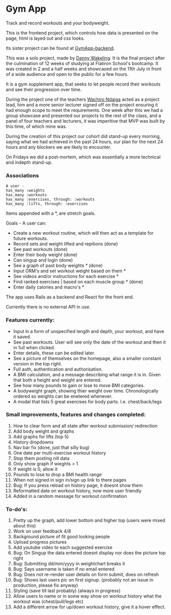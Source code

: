 <h1> Gym App </h1>
<p>Track and record workouts and your bodyweight.

This is the frontend project, which controls how data is presented on the page, html is layed out and css looks. 

Its sister project can be found at <a href="https://github.com/Dwake5/GymApp-bckend">GymApp-backend</a>.

This was a solo project, made by <a href="https://www.linkedin.com/in/danny-wakeling1/">Danny Wakeling</a>. It is the final project after the culmination of 12 weeks of studying at Flatiron School's bootcamp. It was created in 2 and a half weeks and showcased on the 11th July in front of a wide audience and open to the public for a few hours.

It is a gym supplement app, that seeks to let people record their workouts and see their progression over time.

During the project one of the teachers <a href="https://www.linkedin.com/in/wachirandaiga/">Wachiro Ndaiga</a> acted as a project lead, him and a more senior lecturer signed off on the project ensuring it had enough scope to meet the requirements. One week after this we had a group showcase and presented our projects to the rest of the class, and a panel of four teachers and lecturers, it was imperitive that MVP was built by this time, of which mine was. 

During the creation of this project our cohort did stand-up every morning, saying what we had achieved in the past 24 hours, our plan for the next 24 hours and any blockers we are likely to encounter.

On Fridays we did a post-mortem, which was essentially a more technical and indepth stand-up. </p>

<h3> Associations </h3> 

    A user -
    has_many :weights
    has_many :workouts
    has_many :exercises, through: :workouts
    has_many :lifts, through: :exercises

<p> Items appended with a *, are stretch goals. 

Goals - A user can:</p>
<ul>
    <li>Create a new workout routine, which will then act as a template for future workouts.</li>
    <li>Record sets and weight lifted and repitions (done)</li>
    <li>See past workouts (done)</li>
    <li>Enter their body weight (done)</li>
    <li>Can singup and login (done)</li>
    <li>See a graph of past body weights * (done)</li>
    <li>Input ORM's and set workout weight based on them *</li>
    <li>See videos and/or instructions for each exercise *</li>
    <li>Find ranked exercises | based on each muscle group * (done)</li>
    <li>Enter daily calories and macro's *</li>
</ul>

<p> The app uses Rails as a backend and React for the front end. 

Currently there is no external API in use. </p>

<h3> Features currently: </h3>
<ul>
    <li> Input in a form of unspecified length and depth, your workout, and have it saved. </li>
    <li> See past workouts. User will see only the date of the workout and then it in full when clicked.</li>
    <li> Enter details, these can be edited later. </li>
    <li> See a picture of themselves on the homepage, also a smaller constant version in the top right.</li>
    <li> Full auth, authentication and authorisation. </li>
    <li> A BMI calculation, and a message describing what range it is in. Given that both a height and weight are entered.</li>
    <li> See how many pounds to gain or lose to move BMI categories.</li>
    <li> A bodyweight graph, showing thier weight over time. Chronologically ordered so weights can be enetered whenever.</li>
    <li> A modal that lists 5 great exercises for body parts. I.e. chest/back/legs </li>
</ul>

<h3> Small improvements, features and changes completed: </h3>
<ol>
    <li> How to clear form and all state after workout submission/ redirection</li>
    <li> Add body weight and graphs </li>
    <li> Add graphs for lifts (top 5)</li>
    <li> History dropdowns</li>
    <li> Nav bar fix (done, just that silly bug)</li>
    <li> One date per multi-exercise workout history</li>
    <li> Stop them posting nill data</li>
    <li> Only show graph if wieghts > 1</li>
    <li> If weight is 0, allow it</li>
    <li> Pounds to lose to drop a BMI health range</li>
    <li> When not signed in sign in/sign up link to there pages</li>
    <li>Bug: If you press reload on history page, it doesnt show them</li>
    <li> Reformatted date on workout history, now more user friendly</li> 
    <li> Added in a random message for workout confirmation</li> 
</ol>

<h3> To-do's: </h3>
<ol>
    <li> Pretty up the graph, add lower bottom and higher top (users were mixed about this)</li>
    <li> Work on user feedback 4/8</li>
    <li> Background picture of fit good looking people</li>
    <li> Upload progress pictures</li>
    <li> Add youtube video to each suggested exercise</li>
    <li>Bug: On Singup the data entered doesnt display nor does the picture top right</li>
    <li>Bug: Submitting dd/mm/yyyy in weightchart breaks it</li>
    <li>Bug: Says username is taken if no email entered</li>
    <li>Bug: Does not re-render user details on form submit, does on refresh</li>
    <li>Bug: Shows last users pic on first signup. (probably not an issue in production, please fix anyway) </li>
    <li> Styling (save till last probably) (always in progress)</li>
    <li> Allow users to name or in some way show on workout history what the workout was (chest/pull/legs etc) </li>
    <li> Add a different arrow for up/down workout history, give it a hover effect.</li>
</ol>